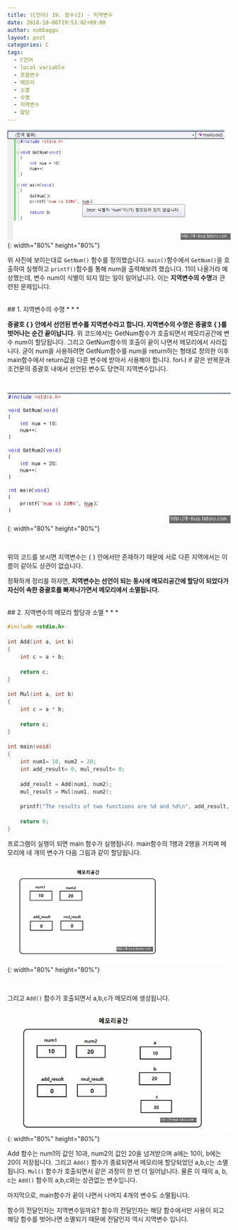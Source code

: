 ```yaml
---
title: (C언어) 19. 함수(2) - 지역변수
date: 2018-10-06T19:53:02+09:00
author: nobbaggu
layout: post
categories: C
tags:
  - C언어
  - local variable
  - 로컬변수
  - 메모리
  - 소멸
  - 수명
  - 지역변수
  - 할당
---
```


![1-7](/images/2018/09/1-7.jpg){: width="80%" height="80%"}

위 사진에 보이는대로 `GetNum()` 함수를 정의했습니다. `main()`함수에서 `GetNum()`을 호출하여 실행하고 `printf()`함수를 통해 num을 출력해보려 했습니다. 11이 나올거라 예상했는데, 변수 num이 식별이 되지 않는 일이 일어납니다. 이는 **지역변수의 수명**과 관련된 문제입니다.


<br>
## 1. 지역변수의 수명
* * *

**중괄호 { } 안에서 선언된 변수를 지역변수라고 합니다. 지역변수의 수명은 중괄호 { }를 벗어나는 순간 끝이납니다.** 위 코드에서는 GetNum함수가 호출되면서 메모리공간에 변수 num이 할당됩니다. 그리고 GetNum함수의 호출이 끝이 나면서 메모리에서 사라집니다. 굳이 num을 사용하려면 GetNum함수를 num을 return하는 형태로 정의한 이후 main함수에서 return값을 다른 변수에 받아서 사용해야 합니다. for나 if 같은 반복문과 조건문의 중괄호 내에서 선언된 변수도 당연히 지역변수입니다.

<br>

![2-1](/images/2018/09/2-1.jpg){: width="80%" height="80%"}

<br>

위의 코드를 보시면 지역변수는 { } 안에서만 존재하기 때문에 서로 다른 지역에서는 이름이 같아도 상관이 없습니다.

정확하게 정리를 하자면, **지역변수는 선언이 되는 동시에 메모리공간에 할당이 되었다가 자신이 속한 중괄호를 빠져나가면서 메모리에서 소멸됩니다.**

<br>
## 2. 지역변수의 메모리 할당과 소멸
* * *

~~~ c
#include <stdio.h>

int Add(int a, int b)
{
    int c = a + b;
    
    return c;
}

int Mul(int a, int b)
{
    int c = a * b;
    
    return c;
}

int main(void)
{
    int num1= 10, num2 = 20; 
    int add_result= 0, mul_result= 0;
    
    add_result = Add(num1, num2);
    mul_result = Mul(num1, num2);
    
    printf("The results of two functions are %d and %d\n", add_result, mul_result);
    
    return 0;
}
~~~

프로그램이 실행이 되면 main 함수가 실행됩니다. main함수의 1행과 2행을 거치며 메모리에 네 개의 변수가 다음 그림과 같이 할당됩니다.

![3-1](/images/2018/09/3-1.jpg){: width="80%" height="80%"}

<br>

그리고 `Add()` 함수가 호출되면서 a,b,c가 메모리에 생성됩니다.

![4-1](/images/2018/09/4-1.jpg){: width="80%" height="80%"}

Add 함수는 num1의 값인 10과, num2의 값인 20을 넘겨받으며 a에는 10이, b에는 20이 저장됩니다. 그리고 `Add()` 함수가 종료되면서 메모리에 할당되었던 a,b,c는 소멸 됩니다. `Mul()` 함수가 호출되면서 같은 과정이 한 번 더 일어납니다. 물론 이 때의 a, b, c는 `Add()` 함수의 a,b,c와는 상관없는 변수입니다.

마지막으로, main함수가 끝이 나면서 나머지 4개의 변수도 소멸됩니다.

함수의 전달인자는 지역변수일까요? 함수의 전달인자는 해당 함수에서만 사용이 되고 해당 함수를 벗어나면 소멸되기 때문에 전달인자 역시 지역변수 입니다.